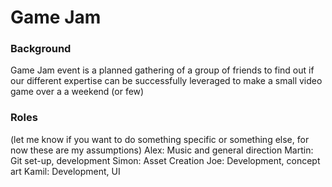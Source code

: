 # Game Jam 

### Background

Game Jam event is a planned gathering of a group of friends to find out if our different expertise can be successfully leveraged to make a small video game over a a weekend (or few)

### Roles 

(let me know if you want to do something specific or something else, for now these are my assumptions)
Alex: Music and general direction
Martin: Git set-up, development
Simon: Asset Creation
Joe: Development, concept art
Kamil: Development, UI


